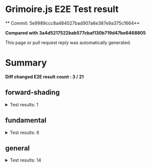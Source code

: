 # Grimoire.js E2E Test result

** Commit: 5e9989ccc8a484027bad907a6e387e9a375c1664**

**Compared with 3a4d5217522bab577cbaf130b719d47be6468805**

This page or pull request reply was automatically generated.

# Summary

**Diff changed E2E result count : 3 / 21**



## forward-shading

<details>
    <summary>Test results: 1</summary>

<details>
    <summary>0:forward-shading/pbr-rougness-metallic[PASSED] -- (load: 2342 / waitFor: )</summary>




![](https://140-108731811-gh.circle-artifacts.com/0/tmp/circle-artifacts.WCHB79D/diff/forward-shadingpbr-rougness-metallic.png)


[OPEN](http://jsrun.it/kyasbal/gCfn3#fundamental&#x3D;staging-5e9989ccc8a484027bad907a6e387e9a375c1664)

<details>
    <summary>Logs</summary>

```
log:%cGrimoire.js v0.21.1
plugins:

  1 : grimoirejs-math@1.15.1
  2 : grimoirejs-fundamental@0.30.0beta5
  3 : grimoirejs-forward-shading@1.10.1

To suppress this message,please inject a line &quot;gr.debug &#x3D; false;&quot; on the initializing timing. color:#44F;font-weight:bold;
```

</details>

<details>
    <summary>Meta</summary>

|Key|Value|
|:-:|:-:|
|config|[object Object]|
|loadTime|2342|
|logs|[object Object]|
|diffTestResult|true|
|url|http://jsrun.it/kyasbal/gCfn3#fundamental&#x3D;staging-5e9989ccc8a484027bad907a6e387e9a375c1664|

</details>

<details>
    <summary>Config</summary>

|Key|Value|
|:-:|:-:|
|url|http://jsrun.it/kyasbal/gCfn3|
|timeout|100000|
|waitFor||
|width|640|
|height|480|
|threshold|3%|
|shift|2|
|group|forward-shading|
|name|pbr-rougness-metallic|

</details>


</details>


---

 

</details>


## fundamental

<details>
    <summary>Test results: 6</summary>

<details>
    <summary>0:fundamental/texture-direction[PASSED] -- (load: 2547 / waitFor: )</summary>




![](https://140-108731811-gh.circle-artifacts.com/1/tmp/circle-artifacts.t6hEuwJ/diff/fundamentaltexture-direction.png)


[OPEN](https://codepen.io/kyasbal-1994/debug/gXMBJV#fundamental&#x3D;staging-5e9989ccc8a484027bad907a6e387e9a375c1664)

<details>
    <summary>Logs</summary>

```
log:%cGrimoire.js v0.21.1
plugins:

  1 : grimoirejs-math@1.15.1
  2 : grimoirejs-fundamental@0.30.0beta5

To suppress this message,please inject a line &quot;gr.debug &#x3D; false;&quot; on the initializing timing. color:#44F;font-weight:bold;
```

</details>

<details>
    <summary>Meta</summary>

|Key|Value|
|:-:|:-:|
|config|[object Object]|
|loadTime|2547|
|logs|[object Object]|
|diffTestResult|true|
|url|https://codepen.io/kyasbal-1994/debug/gXMBJV#fundamental&#x3D;staging-5e9989ccc8a484027bad907a6e387e9a375c1664|

</details>

<details>
    <summary>Config</summary>

|Key|Value|
|:-:|:-:|
|url|https://codepen.io/kyasbal-1994/debug/gXMBJV|
|timeout|100000|
|waitFor||
|width|640|
|height|480|
|threshold|3%|
|shift|2|
|group|fundamental|
|name|texture-direction|

</details>


</details>


---


<details>
    <summary>1:fundamental/uv[PASSED] -- (load: 1834 / waitFor: )</summary>




![](https://140-108731811-gh.circle-artifacts.com/2/tmp/circle-artifacts.dM1pXhZ/diff/fundamentaluv.png)


[OPEN](https://codepen.io/kyasbal-1994/debug/vWXLLK#fundamental&#x3D;staging-5e9989ccc8a484027bad907a6e387e9a375c1664)

<details>
    <summary>Logs</summary>

```
log:%cGrimoire.js v0.21.1
plugins:

  1 : grimoirejs-math@1.15.1
  2 : grimoirejs-fundamental@0.30.0beta5

To suppress this message,please inject a line &quot;gr.debug &#x3D; false;&quot; on the initializing timing. color:#44F;font-weight:bold;
```

</details>

<details>
    <summary>Meta</summary>

|Key|Value|
|:-:|:-:|
|config|[object Object]|
|loadTime|1834|
|logs|[object Object]|
|diffTestResult|true|
|url|https://codepen.io/kyasbal-1994/debug/vWXLLK#fundamental&#x3D;staging-5e9989ccc8a484027bad907a6e387e9a375c1664|

</details>

<details>
    <summary>Config</summary>

|Key|Value|
|:-:|:-:|
|url|https://codepen.io/kyasbal-1994/debug/vWXLLK|
|timeout|100000|
|waitFor||
|width|640|
|height|480|
|threshold|3%|
|shift|2|
|group|fundamental|
|name|uv|

</details>


</details>


---


<details>
    <summary>2:fundamental/normal[PASSED] -- (load: 1867 / waitFor: )</summary>




![](https://140-108731811-gh.circle-artifacts.com/3/tmp/circle-artifacts.IZSKeI6/diff/fundamentalnormal.png)


[OPEN](https://codepen.io/kyasbal-1994/debug/RjGroo#fundamental&#x3D;staging-5e9989ccc8a484027bad907a6e387e9a375c1664)

<details>
    <summary>Logs</summary>

```
log:%cGrimoire.js v0.21.1
plugins:

  1 : grimoirejs-math@1.15.1
  2 : grimoirejs-fundamental@0.30.0beta5

To suppress this message,please inject a line &quot;gr.debug &#x3D; false;&quot; on the initializing timing. color:#44F;font-weight:bold;
```

</details>

<details>
    <summary>Meta</summary>

|Key|Value|
|:-:|:-:|
|config|[object Object]|
|loadTime|1867|
|logs|[object Object]|
|diffTestResult|true|
|url|https://codepen.io/kyasbal-1994/debug/RjGroo#fundamental&#x3D;staging-5e9989ccc8a484027bad907a6e387e9a375c1664|

</details>

<details>
    <summary>Config</summary>

|Key|Value|
|:-:|:-:|
|url|https://codepen.io/kyasbal-1994/debug/RjGroo|
|timeout|100000|
|waitFor||
|width|640|
|height|480|
|threshold|3%|
|shift|2|
|group|fundamental|
|name|normal|

</details>


</details>


---


<details>
    <summary>3:fundamental/canvasFollowRelative[PASSED] -- (load: 1559 / waitFor: )</summary>




![](https://140-108731811-gh.circle-artifacts.com/0/tmp/circle-artifacts.WCHB79D/diff/fundamentalcanvasFollowRelative.png)


[OPEN](https://codepen.io/kyasbal-1994/debug/bf323f6b9725ceb75f0865d6dddd68b9#fundamental&#x3D;staging-5e9989ccc8a484027bad907a6e387e9a375c1664)

<details>
    <summary>Logs</summary>

```
log:%cGrimoire.js v0.21.1
plugins:

  1 : grimoirejs-math@1.15.1
  2 : grimoirejs-fundamental@0.30.0beta5

To suppress this message,please inject a line &quot;gr.debug &#x3D; false;&quot; on the initializing timing. color:#44F;font-weight:bold;
```

</details>

<details>
    <summary>Meta</summary>

|Key|Value|
|:-:|:-:|
|config|[object Object]|
|loadTime|1559|
|logs|[object Object]|
|diffTestResult|true|
|url|https://codepen.io/kyasbal-1994/debug/bf323f6b9725ceb75f0865d6dddd68b9#fundamental&#x3D;staging-5e9989ccc8a484027bad907a6e387e9a375c1664|

</details>

<details>
    <summary>Config</summary>

|Key|Value|
|:-:|:-:|
|url|https://codepen.io/kyasbal-1994/debug/bf323f6b9725ceb75f0865d6dddd68b9|
|timeout|100000|
|waitFor||
|width|640|
|height|480|
|threshold|3%|
|shift|2|
|group|fundamental|
|name|canvasFollowRelative|

</details>


</details>


---


<details>
    <summary>4:fundamental/canvasConsiderBorder[PASSED] -- (load: 1142 / waitFor: )</summary>




![](https://140-108731811-gh.circle-artifacts.com/1/tmp/circle-artifacts.t6hEuwJ/diff/fundamentalcanvasConsiderBorder.png)


[OPEN](https://codepen.io/kyasbal-1994/debug/d448653295e3678bdbbc626bf9192f79#fundamental&#x3D;staging-5e9989ccc8a484027bad907a6e387e9a375c1664)

<details>
    <summary>Logs</summary>

```
log:%cGrimoire.js v0.21.1
plugins:

  1 : grimoirejs-math@1.15.1
  2 : grimoirejs-fundamental@0.30.0beta5

To suppress this message,please inject a line &quot;gr.debug &#x3D; false;&quot; on the initializing timing. color:#44F;font-weight:bold;
```

</details>

<details>
    <summary>Meta</summary>

|Key|Value|
|:-:|:-:|
|config|[object Object]|
|loadTime|1142|
|logs|[object Object]|
|diffTestResult|true|
|url|https://codepen.io/kyasbal-1994/debug/d448653295e3678bdbbc626bf9192f79#fundamental&#x3D;staging-5e9989ccc8a484027bad907a6e387e9a375c1664|

</details>

<details>
    <summary>Config</summary>

|Key|Value|
|:-:|:-:|
|url|https://codepen.io/kyasbal-1994/debug/d448653295e3678bdbbc626bf9192f79|
|timeout|100000|
|waitFor||
|width|640|
|height|480|
|threshold|3%|
|shift|2|
|group|fundamental|
|name|canvasConsiderBorder|

</details>


</details>


---


<details>
    <summary>5:fundamental/dynamicParentSizeChange[PASSED] -- (load: 1044 / waitFor: )</summary>




![](https://140-108731811-gh.circle-artifacts.com/2/tmp/circle-artifacts.dM1pXhZ/diff/fundamentaldynamicParentSizeChange.png)


[OPEN](https://codepen.io/kyasbal-1994/debug/074bef092e7a50ed3e33fe7c75c923e6#fundamental&#x3D;staging-5e9989ccc8a484027bad907a6e387e9a375c1664)

<details>
    <summary>Logs</summary>

```
log:%cGrimoire.js v0.21.1
plugins:

  1 : grimoirejs-math@1.15.1
  2 : grimoirejs-fundamental@0.30.0beta5

To suppress this message,please inject a line &quot;gr.debug &#x3D; false;&quot; on the initializing timing. color:#44F;font-weight:bold;
```

</details>

<details>
    <summary>Meta</summary>

|Key|Value|
|:-:|:-:|
|config|[object Object]|
|loadTime|1044|
|logs|[object Object]|
|diffTestResult|true|
|url|https://codepen.io/kyasbal-1994/debug/074bef092e7a50ed3e33fe7c75c923e6#fundamental&#x3D;staging-5e9989ccc8a484027bad907a6e387e9a375c1664|

</details>

<details>
    <summary>Config</summary>

|Key|Value|
|:-:|:-:|
|url|https://codepen.io/kyasbal-1994/debug/074bef092e7a50ed3e33fe7c75c923e6|
|timeout|100000|
|waitFor||
|width|640|
|height|480|
|threshold|3%|
|shift|2|
|group|fundamental|
|name|dynamicParentSizeChange|

</details>


</details>


---

 

</details>


## general

<details>
    <summary>Test results: 14</summary>

<details>
    <summary>0:general/earth[PASSED] -- (load: 1873 / waitFor: )</summary>




![](https://140-108731811-gh.circle-artifacts.com/3/tmp/circle-artifacts.IZSKeI6/diff/generalearth.png)


[OPEN](http://jsrun.it/cx20/89C8#fundamental&#x3D;staging-5e9989ccc8a484027bad907a6e387e9a375c1664)

<details>
    <summary>Logs</summary>

```
log:%cGrimoire.js v0.20.1
plugins:

  1 : grimoirejs-math@1.15.1
  2 : grimoirejs-fundamental@0.30.4
  3 : grimoirejs-preset-basic@1.11.15
  4 : grimoirejs-forward-shading@1.10.1

To suppress this message,please inject a line &quot;gr.debug &#x3D; false;&quot; on the initializing timing. color:#44F;font-weight:bold;
```

</details>

<details>
    <summary>Meta</summary>

|Key|Value|
|:-:|:-:|
|config|[object Object]|
|loadTime|1873|
|logs|[object Object]|
|diffTestResult|true|
|url|http://jsrun.it/cx20/89C8#fundamental&#x3D;staging-5e9989ccc8a484027bad907a6e387e9a375c1664|

</details>

<details>
    <summary>Config</summary>

|Key|Value|
|:-:|:-:|
|url|http://jsrun.it/cx20/89C8|
|timeout|100000|
|waitFor||
|width|640|
|height|480|
|threshold|3%|
|shift|2|
|group|general|
|name|earth|

</details>


</details>


---


<details>
    <summary>1:general/gltf[PASSED] -- (load: 765 / waitFor: )</summary>




![](https://140-108731811-gh.circle-artifacts.com/0/tmp/circle-artifacts.WCHB79D/diff/generalgltf.png)


[OPEN](http://jsrun.it/cx20/6ojC#fundamental&#x3D;staging-5e9989ccc8a484027bad907a6e387e9a375c1664)

<details>
    <summary>Logs</summary>

```
log:%cGrimoire.js v0.20.0
plugins:

  1 : grimoirejs-math@1.14.6
  2 : grimoirejs-fundamental@0.28.2
  3 : grimoirejs-preset-basic@1.11.3
  4 : grimoirejs-animation@1.2.0
  5 : grimoirejs-forward-shading@1.7.3
  6 : grimoirejs-gltf@2.2.1

To suppress this message,please inject a line &quot;gr.debug &#x3D; false;&quot; on the initializing timing. color:#44F;font-weight:bold;
```

</details>

<details>
    <summary>Meta</summary>

|Key|Value|
|:-:|:-:|
|config|[object Object]|
|loadTime|765|
|logs|[object Object]|
|diffTestResult|true|
|url|http://jsrun.it/cx20/6ojC#fundamental&#x3D;staging-5e9989ccc8a484027bad907a6e387e9a375c1664|

</details>

<details>
    <summary>Config</summary>

|Key|Value|
|:-:|:-:|
|url|http://jsrun.it/cx20/6ojC|
|timeout|100000|
|waitFor||
|width|640|
|height|480|
|threshold|3%|
|shift|2|
|group|general|
|name|gltf|

</details>


</details>


---



### 2:general/posteffect\[CHANGED\]

* load: 1895
* waitFor: 




![](https://140-108731811-gh.circle-artifacts.com/1/tmp/circle-artifacts.t6hEuwJ/diff/generalposteffect.png)


[OPEN](http://jsrun.it/cx20/snhP#fundamental&#x3D;staging-5e9989ccc8a484027bad907a6e387e9a375c1664)

<details>
    <summary>Logs</summary>

```
log:%cGrimoire.js v0.19.5
plugins:

  1 : grimoirejs-math@1.14.3
  2 : grimoirejs-fundamental@0.28.2
  3 : grimoirejs-preset-basic@1.11.0

To suppress this message,please inject a line &quot;gr.debug &#x3D; false;&quot; on the initializing timing. color:#44F;font-weight:bold;
```

</details>

<details>
    <summary>Meta</summary>

|Key|Value|
|:-:|:-:|
|config|[object Object]|
|loadTime|1895|
|logs|[object Object]|
|diffTestResult|false|
|url|http://jsrun.it/cx20/snhP#fundamental&#x3D;staging-5e9989ccc8a484027bad907a6e387e9a375c1664|

</details>

<details>
    <summary>Config</summary>

|Key|Value|
|:-:|:-:|
|url|http://jsrun.it/cx20/snhP|
|timeout|100000|
|waitFor||
|width|640|
|height|480|
|threshold|3%|
|shift|2|
|group|general|
|name|posteffect|

</details>


---


<details>
    <summary>3:general/primitives[PASSED] -- (load: 1892 / waitFor: )</summary>




![](https://140-108731811-gh.circle-artifacts.com/2/tmp/circle-artifacts.dM1pXhZ/diff/generalprimitives.png)


[OPEN](http://jsrun.it/cx20/WWUy#fundamental&#x3D;staging-5e9989ccc8a484027bad907a6e387e9a375c1664)

<details>
    <summary>Logs</summary>

```
log:%cGrimoire.js v0.20.0
plugins:

  1 : grimoirejs-math@1.14.7
  2 : grimoirejs-fundamental@0.29.2
  3 : grimoirejs-preset-basic@1.11.5

To suppress this message,please inject a line &quot;gr.debug &#x3D; false;&quot; on the initializing timing. color:#44F;font-weight:bold;
```

</details>

<details>
    <summary>Meta</summary>

|Key|Value|
|:-:|:-:|
|config|[object Object]|
|loadTime|1892|
|logs|[object Object]|
|diffTestResult|true|
|url|http://jsrun.it/cx20/WWUy#fundamental&#x3D;staging-5e9989ccc8a484027bad907a6e387e9a375c1664|

</details>

<details>
    <summary>Config</summary>

|Key|Value|
|:-:|:-:|
|url|http://jsrun.it/cx20/WWUy|
|timeout|100000|
|waitFor||
|width|640|
|height|480|
|threshold|3%|
|shift|2|
|group|general|
|name|primitives|

</details>


</details>


---


<details>
    <summary>4:general/quaternion[PASSED] -- (load: 1118 / waitFor: )</summary>




![](https://140-108731811-gh.circle-artifacts.com/3/tmp/circle-artifacts.IZSKeI6/diff/generalquaternion.png)


[OPEN](http://jsrun.it/cx20/29IU#fundamental&#x3D;staging-5e9989ccc8a484027bad907a6e387e9a375c1664)

<details>
    <summary>Logs</summary>

```
log:%cGrimoire.js v0.20.1
plugins:

  1 : grimoirejs-math@1.14.7
  2 : grimoirejs-fundamental@0.29.4
  3 : grimoirejs-preset-basic@1.11.8

To suppress this message,please inject a line &quot;gr.debug &#x3D; false;&quot; on the initializing timing. color:#44F;font-weight:bold;
```

</details>

<details>
    <summary>Meta</summary>

|Key|Value|
|:-:|:-:|
|config|[object Object]|
|loadTime|1118|
|logs|[object Object]|
|diffTestResult|true|
|url|http://jsrun.it/cx20/29IU#fundamental&#x3D;staging-5e9989ccc8a484027bad907a6e387e9a375c1664|

</details>

<details>
    <summary>Config</summary>

|Key|Value|
|:-:|:-:|
|url|http://jsrun.it/cx20/29IU|
|timeout|100000|
|waitFor||
|width|640|
|height|480|
|threshold|3%|
|shift|2|
|group|general|
|name|quaternion|

</details>


</details>


---


<details>
    <summary>5:general/teapod-wireframe[PASSED] -- (load: 805 / waitFor: )</summary>




![](https://140-108731811-gh.circle-artifacts.com/0/tmp/circle-artifacts.WCHB79D/diff/generalteapod-wireframe.png)


[OPEN](http://jsrun.it/cx20/Ukzk#fundamental&#x3D;staging-5e9989ccc8a484027bad907a6e387e9a375c1664)

<details>
    <summary>Logs</summary>

```
log:%cGrimoire.js v0.20.1
plugins:

  1 : grimoirejs-math@1.14.7
  2 : grimoirejs-fundamental@0.29.4
  3 : grimoirejs-preset-basic@1.11.8

To suppress this message,please inject a line &quot;gr.debug &#x3D; false;&quot; on the initializing timing. color:#44F;font-weight:bold;
```

</details>

<details>
    <summary>Meta</summary>

|Key|Value|
|:-:|:-:|
|config|[object Object]|
|loadTime|805|
|logs|[object Object]|
|diffTestResult|true|
|url|http://jsrun.it/cx20/Ukzk#fundamental&#x3D;staging-5e9989ccc8a484027bad907a6e387e9a375c1664|

</details>

<details>
    <summary>Config</summary>

|Key|Value|
|:-:|:-:|
|url|http://jsrun.it/cx20/Ukzk|
|timeout|100000|
|waitFor||
|width|640|
|height|480|
|threshold|3%|
|shift|2|
|group|general|
|name|teapod-wireframe|

</details>


</details>


---


<details>
    <summary>6:general/teapod-normal[PASSED] -- (load: 1617 / waitFor: )</summary>




![](https://140-108731811-gh.circle-artifacts.com/1/tmp/circle-artifacts.t6hEuwJ/diff/generalteapod-normal.png)


[OPEN](http://jsrun.it/cx20/MPRv#fundamental&#x3D;staging-5e9989ccc8a484027bad907a6e387e9a375c1664)

<details>
    <summary>Logs</summary>

```
log:%cGrimoire.js v0.20.1
plugins:

  1 : grimoirejs-math@1.14.7
  2 : grimoirejs-fundamental@0.29.4
  3 : grimoirejs-preset-basic@1.11.8

To suppress this message,please inject a line &quot;gr.debug &#x3D; false;&quot; on the initializing timing. color:#44F;font-weight:bold;
```

</details>

<details>
    <summary>Meta</summary>

|Key|Value|
|:-:|:-:|
|config|[object Object]|
|loadTime|1617|
|logs|[object Object]|
|diffTestResult|true|
|url|http://jsrun.it/cx20/MPRv#fundamental&#x3D;staging-5e9989ccc8a484027bad907a6e387e9a375c1664|

</details>

<details>
    <summary>Config</summary>

|Key|Value|
|:-:|:-:|
|url|http://jsrun.it/cx20/MPRv|
|timeout|100000|
|waitFor||
|width|640|
|height|480|
|threshold|3%|
|shift|2|
|group|general|
|name|teapod-normal|

</details>


</details>


---


<details>
    <summary>7:general/teapod-texture[PASSED] -- (load: 1261 / waitFor: )</summary>




![](https://140-108731811-gh.circle-artifacts.com/2/tmp/circle-artifacts.dM1pXhZ/diff/generalteapod-texture.png)


[OPEN](http://jsrun.it/cx20/kPYg#fundamental&#x3D;staging-5e9989ccc8a484027bad907a6e387e9a375c1664)

<details>
    <summary>Logs</summary>

```
log:%cGrimoire.js v0.20.1
plugins:

  1 : grimoirejs-math@1.14.7
  2 : grimoirejs-fundamental@0.29.4
  3 : grimoirejs-preset-basic@1.11.8

To suppress this message,please inject a line &quot;gr.debug &#x3D; false;&quot; on the initializing timing. color:#44F;font-weight:bold;
```

</details>

<details>
    <summary>Meta</summary>

|Key|Value|
|:-:|:-:|
|config|[object Object]|
|loadTime|1261|
|logs|[object Object]|
|diffTestResult|true|
|url|http://jsrun.it/cx20/kPYg#fundamental&#x3D;staging-5e9989ccc8a484027bad907a6e387e9a375c1664|

</details>

<details>
    <summary>Config</summary>

|Key|Value|
|:-:|:-:|
|url|http://jsrun.it/cx20/kPYg|
|timeout|100000|
|waitFor||
|width|640|
|height|480|
|threshold|3%|
|shift|2|
|group|general|
|name|teapod-texture|

</details>


</details>


---


<details>
    <summary>8:general/pbr[PASSED] -- (load: 764 / waitFor: )</summary>




![](https://140-108731811-gh.circle-artifacts.com/3/tmp/circle-artifacts.IZSKeI6/diff/generalpbr.png)


[OPEN](http://jsrun.it/cx20/Qurl#fundamental&#x3D;staging-5e9989ccc8a484027bad907a6e387e9a375c1664)

<details>
    <summary>Logs</summary>

```
log:%cGrimoire.js v0.20.1
plugins:

  1 : grimoirejs-math@1.14.8
  2 : grimoirejs-fundamental@0.29.4
  3 : grimoirejs-preset-basic@1.11.9
  4 : grimoirejs-animation@1.2.0
  5 : grimoirejs-forward-shading@1.9.1
  6 : grimoirejs-gltf@2.2.6

To suppress this message,please inject a line &quot;gr.debug &#x3D; false;&quot; on the initializing timing. color:#44F;font-weight:bold;
```

</details>

<details>
    <summary>Meta</summary>

|Key|Value|
|:-:|:-:|
|config|[object Object]|
|loadTime|764|
|logs|[object Object]|
|diffTestResult|true|
|url|http://jsrun.it/cx20/Qurl#fundamental&#x3D;staging-5e9989ccc8a484027bad907a6e387e9a375c1664|

</details>

<details>
    <summary>Config</summary>

|Key|Value|
|:-:|:-:|
|url|http://jsrun.it/cx20/Qurl|
|timeout|100000|
|waitFor||
|width|640|
|height|480|
|threshold|3%|
|shift|2|
|group|general|
|name|pbr|

</details>


</details>


---



### 9:general/particles\[CHANGED\]

* load: 1182
* waitFor: 




![](https://140-108731811-gh.circle-artifacts.com/0/tmp/circle-artifacts.WCHB79D/diff/generalparticles.png)


[OPEN](http://jsrun.it/case2912/6B8h#fundamental&#x3D;staging-5e9989ccc8a484027bad907a6e387e9a375c1664)

<details>
    <summary>Logs</summary>

```
log:%cGrimoire.js v0.21.0
plugins:

  1 : grimoirejs-math@1.15.1
  2 : grimoirejs-fundamental@0.30.5
  3 : grimoirejs-preset-basic@1.11.16

To suppress this message,please inject a line &quot;gr.debug &#x3D; false;&quot; on the initializing timing. color:#44F;font-weight:bold;
```

</details>

<details>
    <summary>Meta</summary>

|Key|Value|
|:-:|:-:|
|config|[object Object]|
|loadTime|1182|
|logs|[object Object]|
|diffTestResult|false|
|url|http://jsrun.it/case2912/6B8h#fundamental&#x3D;staging-5e9989ccc8a484027bad907a6e387e9a375c1664|

</details>

<details>
    <summary>Config</summary>

|Key|Value|
|:-:|:-:|
|url|http://jsrun.it/case2912/6B8h|
|timeout|100000|
|waitFor||
|width|640|
|height|480|
|threshold|3%|
|shift|2|
|group|general|
|name|particles|

</details>


---


<details>
    <summary>10:general/axis[PASSED] -- (load: 835 / waitFor: )</summary>




![](https://140-108731811-gh.circle-artifacts.com/1/tmp/circle-artifacts.t6hEuwJ/diff/generalaxis.png)


[OPEN](http://jsrun.it/cx20/ebdy#fundamental&#x3D;staging-5e9989ccc8a484027bad907a6e387e9a375c1664)

<details>
    <summary>Logs</summary>

```
log:%cGrimoire.js v0.20.1
plugins:

  1 : grimoirejs-math@1.14.7
  2 : grimoirejs-fundamental@0.29.4
  3 : grimoirejs-preset-basic@1.11.8

To suppress this message,please inject a line &quot;gr.debug &#x3D; false;&quot; on the initializing timing. color:#44F;font-weight:bold;
```

</details>

<details>
    <summary>Meta</summary>

|Key|Value|
|:-:|:-:|
|config|[object Object]|
|loadTime|835|
|logs|[object Object]|
|diffTestResult|true|
|url|http://jsrun.it/cx20/ebdy#fundamental&#x3D;staging-5e9989ccc8a484027bad907a6e387e9a375c1664|

</details>

<details>
    <summary>Config</summary>

|Key|Value|
|:-:|:-:|
|url|http://jsrun.it/cx20/ebdy|
|timeout|100000|
|waitFor||
|width|640|
|height|480|
|threshold|3%|
|shift|2|
|group|general|
|name|axis|

</details>


</details>


---


<details>
    <summary>11:general/forward[PASSED] -- (load: 1243 / waitFor: )</summary>




![](https://140-108731811-gh.circle-artifacts.com/2/tmp/circle-artifacts.dM1pXhZ/diff/generalforward.png)


[OPEN](http://jsrun.it/cx20/UE4P#fundamental&#x3D;staging-5e9989ccc8a484027bad907a6e387e9a375c1664)

<details>
    <summary>Logs</summary>

```
log:%cGrimoire.js v0.20.1
plugins:

  1 : grimoirejs-math@1.15.1
  2 : grimoirejs-fundamental@0.30.4
  3 : grimoirejs-preset-basic@1.11.15
  4 : grimoirejs-forward-shading@1.10.1

To suppress this message,please inject a line &quot;gr.debug &#x3D; false;&quot; on the initializing timing. color:#44F;font-weight:bold;
```

</details>

<details>
    <summary>Meta</summary>

|Key|Value|
|:-:|:-:|
|config|[object Object]|
|loadTime|1243|
|logs|[object Object]|
|diffTestResult|true|
|url|http://jsrun.it/cx20/UE4P#fundamental&#x3D;staging-5e9989ccc8a484027bad907a6e387e9a375c1664|

</details>

<details>
    <summary>Config</summary>

|Key|Value|
|:-:|:-:|
|url|http://jsrun.it/cx20/UE4P|
|timeout|100000|
|waitFor||
|width|640|
|height|480|
|threshold|3%|
|shift|2|
|group|general|
|name|forward|

</details>


</details>


---



### 12:general/shader\[CHANGED\]

* load: 910
* waitFor: 




![](https://140-108731811-gh.circle-artifacts.com/3/tmp/circle-artifacts.IZSKeI6/diff/generalshader.png)


[OPEN](http://jsrun.it/kyasbal/2DVy#fundamental&#x3D;staging-5e9989ccc8a484027bad907a6e387e9a375c1664)

<details>
    <summary>Logs</summary>

```
log:%cGrimoire.js v0.21.0
plugins:

  1 : grimoirejs-math@1.15.1
  2 : grimoirejs-fundamental@0.30.5
  3 : grimoirejs-preset-basic@1.11.16

To suppress this message,please inject a line &quot;gr.debug &#x3D; false;&quot; on the initializing timing. color:#44F;font-weight:bold;
```

</details>

<details>
    <summary>Meta</summary>

|Key|Value|
|:-:|:-:|
|config|[object Object]|
|loadTime|910|
|logs|[object Object]|
|diffTestResult|false|
|url|http://jsrun.it/kyasbal/2DVy#fundamental&#x3D;staging-5e9989ccc8a484027bad907a6e387e9a375c1664|

</details>

<details>
    <summary>Config</summary>

|Key|Value|
|:-:|:-:|
|url|http://jsrun.it/kyasbal/2DVy|
|timeout|100000|
|waitFor||
|width|640|
|height|480|
|threshold|3%|
|shift|2|
|group|general|
|name|shader|

</details>


---


<details>
    <summary>13:general/pbrTest14[PASSED] -- (load: 2754 / waitFor: )</summary>




![](https://140-108731811-gh.circle-artifacts.com/0/tmp/circle-artifacts.WCHB79D/diff/generalpbrTest14.png)


[OPEN](http://jsrun.it/kyasbal/oeKr#fundamental&#x3D;staging-5e9989ccc8a484027bad907a6e387e9a375c1664)

<details>
    <summary>Logs</summary>

```
log:%cGrimoire.js v0.19.1
plugins:

  1 : grimoirejs-math@1.14.2
  2 : grimoirejs-fundamental@0.28.1
  3 : grimoirejs-preset-basic@1.10.17
  4 : grimoirejs-forward-shading@1.7.3

To suppress this message,please inject a line &quot;gr.debug &#x3D; false;&quot; on the initializing timing. color:#44F;font-weight:bold;
error:JSHandle@error
```

</details>

<details>
    <summary>Meta</summary>

|Key|Value|
|:-:|:-:|
|config|[object Object]|
|loadTime|2754|
|logs|[object Object],[object Object]|
|diffTestResult|true|
|url|http://jsrun.it/kyasbal/oeKr#fundamental&#x3D;staging-5e9989ccc8a484027bad907a6e387e9a375c1664|

</details>

<details>
    <summary>Config</summary>

|Key|Value|
|:-:|:-:|
|timeout|100000|
|url|http://jsrun.it/kyasbal/oeKr|
|waitFor||
|width|640|
|height|480|
|threshold|3%|
|shift|2|
|group|general|
|name|pbrTest14|

</details>


</details>


---

 

</details>
 